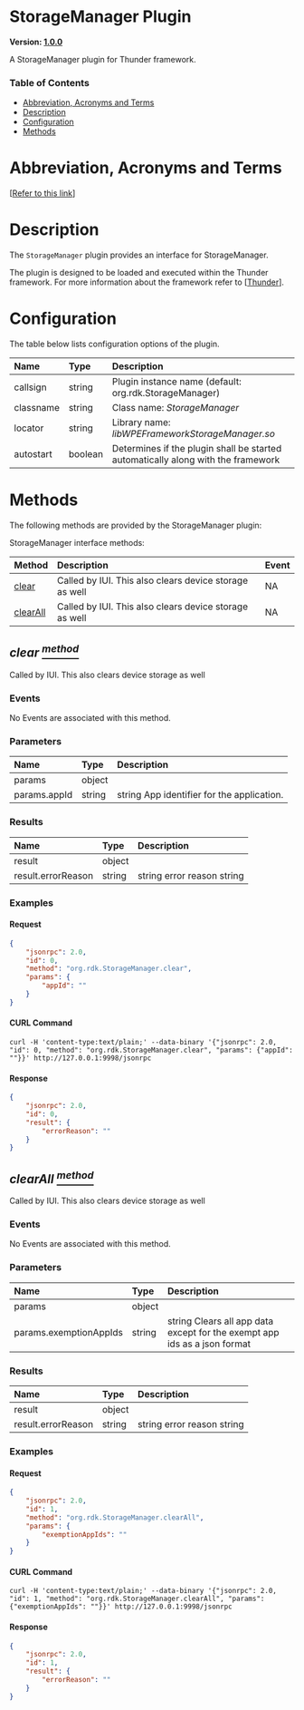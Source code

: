 <!-- Generated automatically, DO NOT EDIT! -->
<a id="StorageManager_Plugin"></a>
# StorageManager Plugin

**Version: [1.0.0](https://github.com/rdkcentral/entservices-apis/tree/main/apis/StorageManager)**

A StorageManager plugin for Thunder framework.

### Table of Contents

- [Abbreviation, Acronyms and Terms](#Abbreviation,_Acronyms_and_Terms)
- [Description](#Description)
- [Configuration](#Configuration)
- [Methods](#Methods)

<a id="Abbreviation,_Acronyms_and_Terms"></a>
# Abbreviation, Acronyms and Terms

[[Refer to this link](overview/aat.md)]

<a id="Description"></a>
# Description

The `StorageManager` plugin provides an interface for StorageManager.

The plugin is designed to be loaded and executed within the Thunder framework. For more information about the framework refer to [[Thunder](https://rdkcentral.github.io/Thunder/)].

<a id="Configuration"></a>
# Configuration

The table below lists configuration options of the plugin.

| Name | Type | Description |
| :-------- | :-------- | :-------- |
| callsign | string | Plugin instance name (default: org.rdk.StorageManager) |
| classname | string | Class name: *StorageManager* |
| locator | string | Library name: *libWPEFrameworkStorageManager.so* |
| autostart | boolean | Determines if the plugin shall be started automatically along with the framework |

<a id="Methods"></a>
# Methods

The following methods are provided by the StorageManager plugin:

StorageManager interface methods:

| Method | Description | Event |
| :-------- | :-------- |:-------- |
| [clear](#clear) | Called by IUI.  This also clears device storage as well | NA |
| [clearAll](#clearAll) | Called by IUI.  This also clears device storage as well | NA |

<a id="clear"></a>
## *clear [<sup>method</sup>](#Methods)*

Called by IUI.  This also clears device storage as well

### Events
No Events are associated with this method.
### Parameters
| Name | Type | Description |
| :-------- | :-------- | :-------- |
| params | object |  |
| params.appId | string | string App identifier for the application. |
### Results
| Name | Type | Description |
| :-------- | :-------- | :-------- |
| result | object |  |
| result.errorReason | string | string error reason string |

### Examples


#### Request

```json
{
    "jsonrpc": 2.0,
    "id": 0,
    "method": "org.rdk.StorageManager.clear",
    "params": {
        "appId": ""
    }
}
```


#### CURL Command

```curl
curl -H 'content-type:text/plain;' --data-binary '{"jsonrpc": 2.0, "id": 0, "method": "org.rdk.StorageManager.clear", "params": {"appId": ""}}' http://127.0.0.1:9998/jsonrpc
```


#### Response

```json
{
    "jsonrpc": 2.0,
    "id": 0,
    "result": {
        "errorReason": ""
    }
}
```

<a id="clearAll"></a>
## *clearAll [<sup>method</sup>](#Methods)*

Called by IUI.  This also clears device storage as well

### Events
No Events are associated with this method.
### Parameters
| Name | Type | Description |
| :-------- | :-------- | :-------- |
| params | object |  |
| params.exemptionAppIds | string | string Clears all app data except for the exempt app ids as a json format |
### Results
| Name | Type | Description |
| :-------- | :-------- | :-------- |
| result | object |  |
| result.errorReason | string | string error reason string |

### Examples


#### Request

```json
{
    "jsonrpc": 2.0,
    "id": 1,
    "method": "org.rdk.StorageManager.clearAll",
    "params": {
        "exemptionAppIds": ""
    }
}
```


#### CURL Command

```curl
curl -H 'content-type:text/plain;' --data-binary '{"jsonrpc": 2.0, "id": 1, "method": "org.rdk.StorageManager.clearAll", "params": {"exemptionAppIds": ""}}' http://127.0.0.1:9998/jsonrpc
```


#### Response

```json
{
    "jsonrpc": 2.0,
    "id": 1,
    "result": {
        "errorReason": ""
    }
}
```


